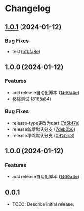 # Changelog

## [1.0.1](https://github.com/luoyi58624/flutter_package_demo/compare/v1.0.0...v1.0.1) (2024-01-12)


### Bug Fixes

* test ([bfbfa8e](https://github.com/luoyi58624/flutter_package_demo/commit/bfbfa8ed6cfe236dfd71a2f8dd2b50fb15e9c794))

## 1.0.0 (2024-01-12)


### Features

* add release自动化脚本 ([1460a4e](https://github.com/luoyi58624/flutter_package_demo/commit/1460a4e4d9a44ce492fecba741cfa08527c81648))
* 移除测试 ([8165a84](https://github.com/luoyi58624/flutter_package_demo/commit/8165a84f6548c7219410e006b377b371ea77bd39))


### Bug Fixes

* release-type更改为dart ([7d5bf7e](https://github.com/luoyi58624/flutter_package_demo/commit/7d5bf7eeae59896eaa7f761d4ac2f4c9a92672f6))
* release新增默认分支 ([7deb0b6](https://github.com/luoyi58624/flutter_package_demo/commit/7deb0b68faac75255c60f0b90e08d686b54e8ab5))
* release移除默认分支 ([09162c3](https://github.com/luoyi58624/flutter_package_demo/commit/09162c3582b6aae96ff371a09b9216d1be0c6b83))

## 1.0.0 (2024-01-12)


### Features

* add release自动化脚本 ([1460a4e](https://github.com/luoyi58624/flutter_package_demo/commit/1460a4e4d9a44ce492fecba741cfa08527c81648))

## 0.0.1

* TODO: Describe initial release.
